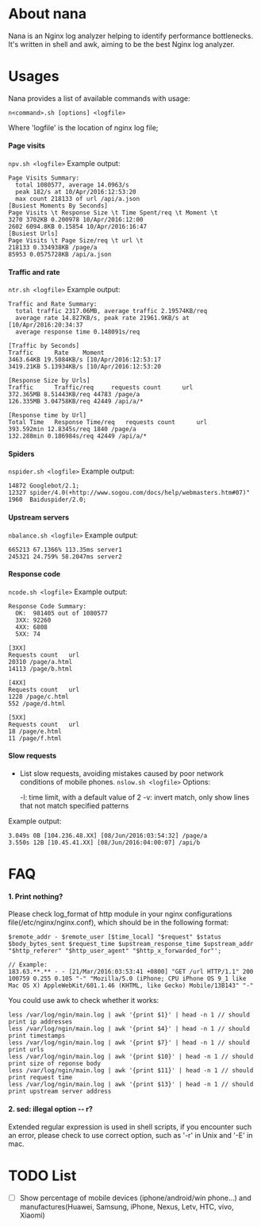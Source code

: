 # About nana
Nana is an Nginx log analyzer helping to identify performance bottlenecks. It's written in shell and awk, aiming to be the best Nginx log analyzer.

# Usages
Nana provides a list of available commands with usage:

    n<command>.sh [options] <logfile>

Where 'logfile' is the location of nginx log file;

#### Page visits
`npv.sh <logfile>`
Example output:

    Page Visits Summary:
      total 1080577, average 14.0963/s
      peak 182/s at 10/Apr/2016:12:53:20
      max count 218133 of url /api/a.json
    [Busiest Moments By Seconds]
    Page Visits \t Response Size \t Time Spent/req \t Moment \t
    3270 3702KB 0.200978 10/Apr/2016:12:00
    2602 6094.8KB 0.15854 10/Apr/2016:16:47
    [Busiest Urls]
    Page Visits \t Page Size/req \t url \t
    218133 0.334938KB /page/a
    85953 0.0575728KB /api/a.json

#### Traffic and rate
`ntr.sh <logfile>`
Example output:

    Traffic and Rate Summary:
      total traffic 2317.06MB, average traffic 2.19574KB/req
      average rate 14.827KB/s, peak rate 21961.9KB/s at [10/Apr/2016:20:34:37
      average response time 0.148091s/req

    [Traffic by Seconds]
    Traffic      Rate    Moment
    3463.64KB 19.5084KB/s [10/Apr/2016:12:53:17
    3419.21KB 5.13934KB/s [10/Apr/2016:12:53:20

    [Response Size by Urls]
    Traffic      Traffic/req     requests count      url
    372.365MB 8.51443KB/req 44783 /page/a
    126.335MB 3.04758KB/req 42449 /api/a/*

    [Response time by Url]
    Total Time   Response Time/req   requests count      url
    393.592min 12.8345s/req 1840 /page/a
    132.288min 0.186984s/req 42449 /api/a/*

#### Spiders
`nspider.sh <logfile>`
Example output:

    14872 Googlebot/2.1;
    12327 spider/4.0(+http://www.sogou.com/docs/help/webmasters.htm#07)"
    1960  Baiduspider/2.0;

#### Upstream servers
`nbalance.sh <logfile>`
Example output:

    665213 67.1366% 113.35ms server1
    245321 24.759% 58.2047ms server2


#### Response code
`ncode.sh <logfile>`
Example output:

    Response Code Summary:
      OK:  981405 out of 1080577
      3XX: 92260
      4XX: 6808
      5XX: 74

    [3XX]
    Requests count   url
    20310 /page/a.html
    14113 /page/b.html

    [4XX]
    Requests count   url
    1228 /page/c.html
    552 /page/d.html

    [5XX]
    Requests count   url
    18 /page/e.html
    11 /page/f.html

#### Slow requests
- List slow requests, avoiding mistakes caused by poor network conditions of mobile phones.
`nslow.sh <logfile>`
Options:

    -l: time limit, with a default value of 2
    -v: invert match, only show lines that not match specified patterns

Example output: 

    3.049s 0B [104.236.48.XX] [08/Jun/2016:03:54:32] /page/a
    3.550s 12B [10.45.41.XX] [08/Jun/2016:04:00:07] /api/b

# FAQ

#### 1. Print nothing?
Please check log_format of http module in your nginx configurations file(/etc/nginx/nginx.conf), which should be in the following format:

    $remote_addr - $remote_user [$time_local] "$request" $status  $body_bytes_sent $request_time $upstream_response_time $upstream_addr "$http_referer" "$http_user_agent" "$http_x_forwarded_for"';

    // Example: 
    183.63.**.** - - [21/Mar/2016:03:53:41 +0800] "GET /url HTTP/1.1" 200 100759 0.255 0.105 "-" "Mozilla/5.0 (iPhone; CPU iPhone OS 9_1 like Mac OS X) AppleWebKit/601.1.46 (KHTML, like Gecko) Mobile/13B143" "-"

You could use awk to check whether it works:

    less /var/log/ngin/main.log | awk '{print $1}' | head -n 1 // should print ip addresses  
    less /var/log/ngin/main.log | awk '{print $4}' | head -n 1 // should print timestamps  
    less /var/log/ngin/main.log | awk '{print $7}' | head -n 1 // should print urls  
    less /var/log/ngin/main.log | awk '{print $10}' | head -n 1 // should print size of reponse body  
    less /var/log/ngin/main.log | awk '{print $11}' | head -n 1 // should print request time  
    less /var/log/ngin/main.log | awk '{print $13}' | head -n 1 // should print upstream server address

#### 2. sed: illegal option -- r?
Extended regular expression is used in shell scripts, if you encounter such an error, please check to use correct option, such as '-r' in Unix and '-E' in mac.

# TODO List
- [ ] Show percentage of mobile devices (iphone/android/win phone...) and manufactures(Huawei, Samsung, iPhone, Nexus, Letv, HTC, vivo, Xiaomi)
